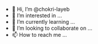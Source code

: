 - 👋 Hi, I’m @chokri-layeb
- 👀 I’m interested in ...
- 🌱 I’m currently learning ...
- 💞️ I’m looking to collaborate on ...
- 📫 How to reach me ...

<!---
chokri-layeb/chokri-layeb is a ✨ special ✨ repository because its `README.md` (this file) appears on your GitHub profile.
You can click the Preview link to take a look at your changes.
--->
